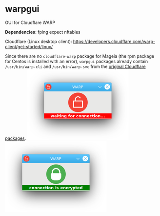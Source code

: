 # warpgui
GUI for Cloudflare WARP

**Dependencies:** fping expect nftables

Cloudflare (Linux desktop client): https://developers.cloudflare.com/warp-client/get-started/linux/

Since there are no `cloudflare-warp` package for Mageia (the rpm package for Centos is installed with an error), `warpgui` packages already contain `/usr/bin/warp-cli` and `/usr/bin/warp-svc` from the [original Cloudflare packages](https://pkg.cloudflareclient.com/packages/cloudflare-warp).
![](https://github.com/AKotov-dev/warpgui/blob/main/ScreenShots/warpgui-1.png) ![](https://github.com/AKotov-dev/warpgui/blob/main/ScreenShots/warpgui-2.png)
